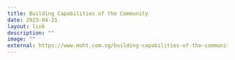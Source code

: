 ```yaml
---
title: Building Capabilities of the Community
date: 2023-04-21
layout: link
description: ""
image: ""
external: https://www.moht.com.sg/building-capabilities-of-the-community
---
```

